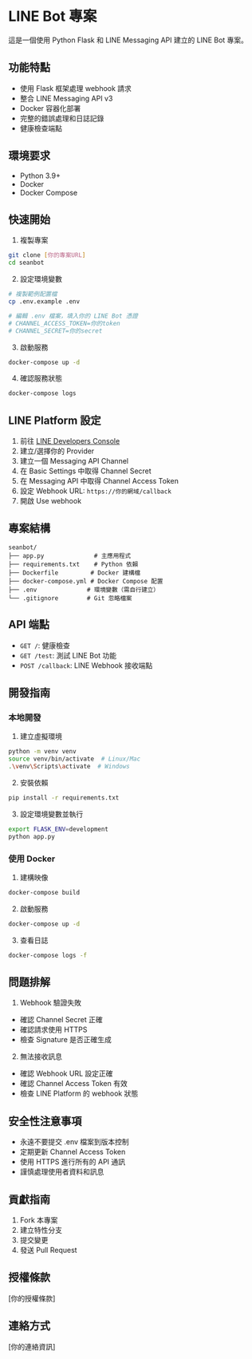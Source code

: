 # LINE Bot 專案

這是一個使用 Python Flask 和 LINE Messaging API 建立的 LINE Bot 專案。

## 功能特點

- 使用 Flask 框架處理 webhook 請求
- 整合 LINE Messaging API v3
- Docker 容器化部署
- 完整的錯誤處理和日誌記錄
- 健康檢查端點

## 環境要求

- Python 3.9+
- Docker
- Docker Compose

## 快速開始

1. 複製專案
```bash
git clone [你的專案URL]
cd seanbot
```

2. 設定環境變數
```bash
# 複製範例配置檔
cp .env.example .env

# 編輯 .env 檔案，填入你的 LINE Bot 憑證
# CHANNEL_ACCESS_TOKEN=你的token
# CHANNEL_SECRET=你的secret
```

3. 啟動服務
```bash
docker-compose up -d
```

4. 確認服務狀態
```bash
docker-compose logs
```

## LINE Platform 設定

1. 前往 [LINE Developers Console](https://developers.line.biz/console/)
2. 建立/選擇你的 Provider
3. 建立一個 Messaging API Channel
4. 在 Basic Settings 中取得 Channel Secret
5. 在 Messaging API 中取得 Channel Access Token
6. 設定 Webhook URL: `https://你的網域/callback`
7. 開啟 Use webhook

## 專案結構

```
seanbot/
├── app.py              # 主應用程式
├── requirements.txt    # Python 依賴
├── Dockerfile         # Docker 建構檔
├── docker-compose.yml # Docker Compose 配置
├── .env              # 環境變數（需自行建立）
└── .gitignore        # Git 忽略檔案
```

## API 端點

- `GET /`: 健康檢查
- `GET /test`: 測試 LINE Bot 功能
- `POST /callback`: LINE Webhook 接收端點

## 開發指南

### 本地開發

1. 建立虛擬環境
```bash
python -m venv venv
source venv/bin/activate  # Linux/Mac
.\venv\Scripts\activate  # Windows
```

2. 安裝依賴
```bash
pip install -r requirements.txt
```

3. 設定環境變數並執行
```bash
export FLASK_ENV=development
python app.py
```

### 使用 Docker

1. 建構映像
```bash
docker-compose build
```

2. 啟動服務
```bash
docker-compose up -d
```

3. 查看日誌
```bash
docker-compose logs -f
```

## 問題排解

1. Webhook 驗證失敗
- 確認 Channel Secret 正確
- 確認請求使用 HTTPS
- 檢查 Signature 是否正確生成

2. 無法接收訊息
- 確認 Webhook URL 設定正確
- 確認 Channel Access Token 有效
- 檢查 LINE Platform 的 webhook 狀態

## 安全性注意事項

- 永遠不要提交 .env 檔案到版本控制
- 定期更新 Channel Access Token
- 使用 HTTPS 進行所有的 API 通訊
- 謹慎處理使用者資料和訊息

## 貢獻指南

1. Fork 本專案
2. 建立特性分支
3. 提交變更
4. 發送 Pull Request

## 授權條款

[你的授權條款]

## 連絡方式

[你的連絡資訊]
